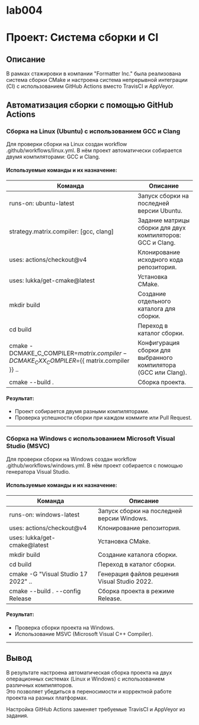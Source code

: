 # lab004

# Проект: Система сборки и CI

## Описание

В рамках стажировки в компании "Formatter Inc." была реализована система сборки CMake и настроена система непрерывной интеграции (CI) с использованием GitHub Actions вместо TravisCI и AppVeyor.

## Автоматизация сборки с помощью GitHub Actions

### Сборка на Linux (Ubuntu) с использованием GCC и Clang

Для проверки сборки на Linux создан workflow .github/workflows/linux.yml. В нём проект автоматически собирается двумя компиляторами: GCC и Clang.

#### Используемые команды и их назначение:

| Команда | Описание |
|--------|-------------|
| runs-on: ubuntu-latest | Запуск сборки на последней версии Ubuntu. |
| strategy.matrix.compiler: [gcc, clang] | Задание матрицы сборки для двух компиляторов: GCC и Clang. |
| uses: actions/checkout@v4 | Клонирование исходного кода репозитория. |
| uses: lukka/get-cmake@latest | Установка CMake. |
| mkdir build | Создание отдельного каталога для сборки. |
| cd build | Переход в каталог сборки. |
| cmake -DCMAKE_C_COMPILER=${{ matrix.compiler }} -DCMAKE_CXX_COMPILER=${{ matrix.compiler }} .. | Конфигурация сборки для выбранного компилятора (GCC или Clang). |
| cmake --build . | Сборка проекта. |

#### Результат:
- Проект собирается двумя разными компиляторами.
- Проверка успешности сборки при каждом коммите или Pull Request.

---

### Сборка на Windows с использованием Microsoft Visual Studio (MSVC)

Для проверки сборки на Windows создан workflow .github/workflows/windows.yml. В нём проект собирается с помощью генератора Visual Studio.

#### Используемые команды и их назначение:

| Команда | Описание |
|--------|-------------|
| runs-on: windows-latest | Запуск сборки на последней версии Windows. |
| uses: actions/checkout@v4 | Клонирование репозитория. |
| uses: lukka/get-cmake@latest | Установка CMake. |
| mkdir build | Создание каталога сборки. |
| cd build | Переход в каталог сборки. |
| cmake -G "Visual Studio 17 2022" .. | Генерация файлов решения Visual Studio 2022. |
| cmake --build . --config Release | Сборка проекта в режиме Release. |

#### Результат:
- Проверка сборки проекта на Windows.
- Использование MSVC (Microsoft Visual C++ Compiler).

---

## Вывод

В результате настроена автоматическая сборка проекта на двух операционных системах (Linux и Windows) с использованием различных компиляторов.  
Это позволяет убедиться в переносимости и корректной работе проекта на разных платформах.

Настройка GitHub Actions заменяет требуемые TravisCI и AppVeyor из задания.
